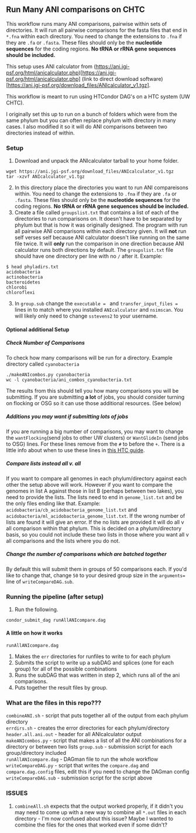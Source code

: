 ## Run Many ANI comparisons on CHTC

This workflow runs many ANI comparisons, pairwise within sets of directories.
It will run all pairwise comparisons for the fasta files that end in `*.fna` within each directory.
You need to change the extensions to `.fna` if they are `.fa` or `.fasta`.
These files should only be the **nucleotide sequences** for the coding regions.  **No tRNA or rRNA gene sequences should be included.**

This setup uses ANI calculator from (https://ani.jgi-psf.org/html/anicalculator.php)[https://ani.jgi-psf.org/html/anicalculator.php]
(link to direct download software)[https://ani.jgi-psf.org/download_files/ANIcalculator_v1.tgz].

This workflow is meant to run using HTCondor DAG's on a HTC system (UW CHTC).

I originally set this up to run on a bunch of folders which were from the same phylum but you can often replace phylum with directory in many cases.  I also modified it so it will do ANI comparisons between two directories instead of within.


### Setup
1. Download and unpack the ANIcalculator tarball to your home folder.
```
wget https://ani.jgi-psf.org/download_files/ANIcalculator_v1.tgz
tar -xzvf ANIcalculator_v1.tgz
```
2. In this directory place the directories you want to run ANI compareisons within. You need to change the extensions to `.fna` if they are `.fa` or `.fasta`.  These files should only be the **nucleotide sequences** for the coding regions.  **No tRNA or rRNA gene sequences should be included.**
3. Create a file called `groupslist.txt` that contains a list of each of the directories to run comparisons on. It doesn't have to be separated by phylum but that is how it was originally designed. The program with run all pairwise ANI comparisons within each directory given. It will **not** run self verses self because ANI calculator doesn't like running on the same file twice. It will **only** run the comparison in one direction because ANI calculator runs both directions by default.  The `groupslist.txt` file should have one directory per line with no `/` after it.  Example:
```
$ head phyladirs.txt
acidobacteria
actinobacteria
bacteroidetes
chlorobi
chloroflexi
```
3. In `group.sub` change the `executable = ` and `transfer_input_files = ` lines in  to match where you installed `ANIcalculator` and `nsimscan`.  You will likely only need to change `sstevens2` to your username.

#### Optional additional Setup
##### Check Number of Comparisons
To check how many comparisons will be run for a directory.
Example directory called `cyanobacteria`
```
./makeANIcombos.py cyanobacteria
wc -l cyanobacteria/ani_combos_cyanobacteria.txt
```
The results from this should tell you how many comparisons you will be submitting.
If you are submitting **a lot** of jobs, you should consider turning on flocking or OSG so it can use those additional resources. (See below) 

##### Additions you may want if submitting lots of jobs
If you are running a big number of comparisons, you may want to change the `wantFlocking`(send jobs to other UW clusters) or `WantGlideIn` (send jobs to OSG) lines.  For these lines remove from the `#` to before the `+`. There is a little info about when to use these lines in [this HTC guide](http://chtc.cs.wisc.edu/helloworld.shtml).  

##### Compare lists instead all v. all
If you want to compare all genomes in each phylum/directory against each other the setup above will work.
However if you want to compare the genomes in list A against those in list B (perhaps between two lakes), you need to provide the lists.
The lists need to end in `genome_list.txt` and be the only files ending like that. 
Example: `acidobacteria/cb_acidobacteria_genome_list.txt` and `acidobacteria/ml_acidobacteria_genome_list.txt`. 
If the wrong number of lists are found it will give an error.
If the no lists are provided it will do all v all comparison within that phylum.
This is decided on a phylum/directory basis, so you could not include these two lists in those where you want all v all comparisons and the lists where you do not.

##### Change the number of comparisons which are batched together
By default this will submit them in groups of 50 comparisons each.  If you'd like to change that, change `50` to your desired group size in the `arguments=` line of `writeCompareDAG.sub`.


### Running the pipeline (after setup)
1. Run the following.
```
condor_submit_dag runAllANIcompare.dag
```

#### A little on how it works

`runAllANIcompare.dag` 
1. Makes the `err` directories for runfiles to write to for each phylum
2. Submits the script to write up a subDAG and splices (one for each group) for all of the possible combinations
3. Runs the subDAG that was written in step 2, which runs all of the ani comparisons.
4. Puts together the result files by group.

### What are the files in this repo???
`combineANI.sh` - script that puts together all of the output from each phylum directory  
`errdirs.sh` - creates the error directories for each phylum/directory  
`header.all.ani.out` - header for all ANIcalculator output  
`makeANIcombos.py` - script that makes a list of all the ANI combinations for a directory or between two lists
`group.sub` - submission script for each group/directory included  
`runAllANIcompare.dag` - DAGman file to run the whole workflow  
`writeCompareDAG.py` - script that writes the `compare.dag` and `compare.dag.config` files, edit this if you need to change the DAGman config  
`writeCompareDAG.sub` - submission script for the script above  


### ISSUES
1. `combineAll.sh` expects that the output worked properly, if it didn't you may need to come up with a new way to combine all `*.out` files in each directory - I'm now confused about this issue? Maybe I wanted to combine the files for the ones that worked even if some didn't?
